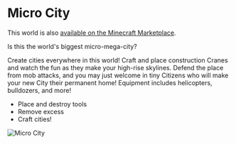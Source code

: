 # Micro City

This world is also [available on the Minecraft Marketplace](https://www.minecraft.net/en-us/marketplace/pdp?id=2378dbbb-bdde-4eaf-834b-188fd3875a13).

Is this the world's biggest micro-mega-city?

Create cities everywhere in this world! Craft and place construction Cranes and watch the fun as they make your high-rise skylines. Defend the place from mob attacks, and you may just welcome in tiny Citizens who will make your new City their permanent home! Equipment includes helicopters, bulldozers, and more!
- Place and destroy tools
- Remove excess
- Craft cities!

![Micro City](https://xforgeassets001.xboxlive.com/pf-namespace-b63a0803d3653643/6e592a95-f0f6-4493-a4c1-132a6b0e6608/TWF_microcity_Thumbnail.jpg)
